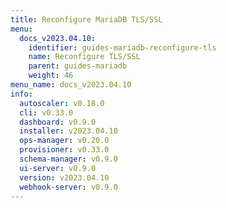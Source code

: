 ```yaml
---
title: Reconfigure MariaDB TLS/SSL
menu:
  docs_v2023.04.10:
    identifier: guides-mariadb-reconfigure-tls
    name: Reconfigure TLS/SSL
    parent: guides-mariadb
    weight: 46
menu_name: docs_v2023.04.10
info:
  autoscaler: v0.18.0
  cli: v0.33.0
  dashboard: v0.9.0
  installer: v2023.04.10
  ops-manager: v0.20.0
  provisioner: v0.33.0
  schema-manager: v0.9.0
  ui-server: v0.9.0
  version: v2023.04.10
  webhook-server: v0.9.0
---
```


